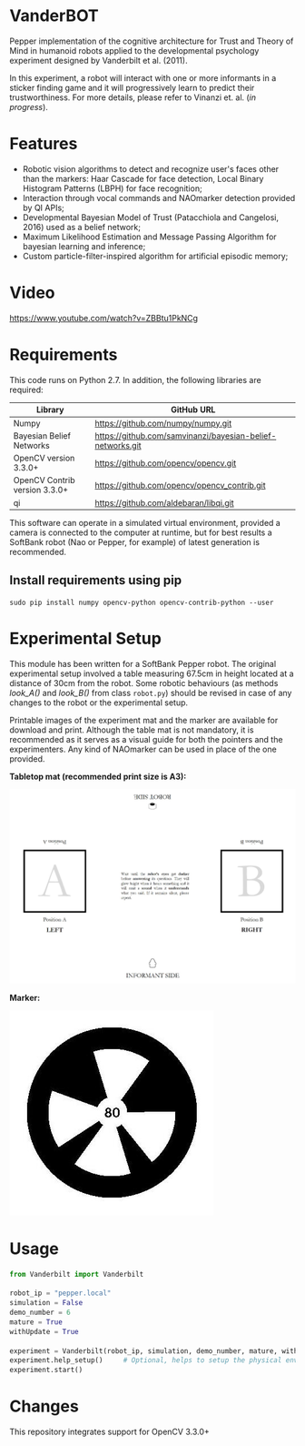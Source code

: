 # VanderBOT
Pepper implementation of the cognitive architecture for Trust and Theory of Mind in humanoid robots applied to the developmental psychology experiment designed by Vanderbilt et al. (2011).

In this experiment, a robot will interact with one or more informants in a sticker finding game and it will progressively learn to predict their trustworthiness. For more details, please refer to Vinanzi et. al. (*in progress*).

# Features

- Robotic vision algorithms to detect and recognize user's faces other than the markers: Haar Cascade for face detection, Local Binary Histogram Patterns (LBPH) for face recognition;
- Interaction through vocal commands and NAOmarker detection provided by QI APIs;
- Developmental Bayesian Model of Trust (Patacchiola and Cangelosi, 2016) used as a belief network;
- Maximum Likelihood Estimation and Message Passing Algorithm for bayesian learning and inference;
- Custom particle-filter-inspired algorithm for artificial episodic memory;

# Video

https://www.youtube.com/watch?v=ZBBtu1PkNCg

# Requirements

This code runs on Python 2.7. In addition, the following libraries are required:

| Library | GitHub URL |
| ------ | ------ |
| Numpy | https://github.com/numpy/numpy.git |
| Bayesian Belief Networks | https://github.com/samvinanzi/bayesian-belief-networks.git |
| OpenCV version 3.3.0+ | https://github.com/opencv/opencv.git |
| OpenCV Contrib version 3.3.0+ | https://github.com/opencv/opencv_contrib.git |
| qi | https://github.com/aldebaran/libqi.git |

This software can operate in a simulated virtual environment, provided a camera is connected to the computer at runtime, but for best results a SoftBank robot (Nao or Pepper, for example) of latest generation is recommended.

## Install requirements using pip
```
sudo pip install numpy opencv-python opencv-contrib-python --user
```

# Experimental Setup

This module has been written for a SoftBank Pepper robot.
The original experimental setup involved a table measuring 67.5cm in height located at a distance of 30cm from the robot. Some robotic behaviours (as methods *look_A()* and *look_B()* from class `robot.py`) should be revised in case of any changes to the robot or the experimental setup.

Printable images of the experiment mat and the marker are available for download and print. Although the table mat is not mandatory, it is recommended as it serves as a visual guide for both the pointers and the experimenters.
Any kind of NAOmarker can be used in place of the one provided.

**Tabletop mat (recommended print size is A3):** 

![Tabletop mat](/experimental_setup/Experimental%20setup.jpg)

**Marker:**

![Marker](/experimental_setup/Marker.png)


# Usage

```python
from Vanderbilt import Vanderbilt

robot_ip = "pepper.local"
simulation = False
demo_number = 6
mature = True
withUpdate = True

experiment = Vanderbilt(robot_ip, simulation, demo_number, mature, withUpdate)
experiment.help_setup()     # Optional, helps to setup the physical environment
experiment.start()
```

# Changes

This repository integrates support for OpenCV 3.3.0+
